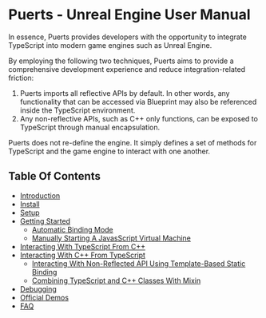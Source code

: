# Puerts - Unreal Engine User Manual

In essence, Puerts provides developers with the opportunity to integrate TypeScript into modern game engines such as Unreal Engine.

By employing the following two techniques, Puerts aims to provide a comprehensive development experience and reduce integration-related friction:

1. Puerts imports all reflective APIs by default. In other words, any functionality that can be accessed via Blueprint may also be referenced inside the TypeScript environment.
2. Any non-reflective APIs, such as C++ only functions, can be exposed to TypeScript through manual encapsulation.

Puerts does not re-define the engine. It simply defines a set of methods for TypeScript and the game engine to interact with one another.

## Table Of Contents
- [Introduction](#introduction)
- [Install](./install.md)
- [Setup](./dev_environment.md)
- [Getting Started](./getting_started.md)
    - [Automatic Binding Mode](./automatic_binding_mode.md)
    - [Manually Starting A JavasScript Virtual Machine](./start_a_virtual_machine.md)
- [Interacting With TypeScript From C++](./cpp_interacts_typescript.md)
- [Interacting With C++ From TypeScript](./typescript_interacts_cpp.md)
    - [Interacting With Non-Reflected API Using Template-Based Static Binding](./template_binding.md)
    - [Combining TypeScript and C++ Classes With Mixin](./mixin.md)
- [Debugging](./vscode_debug.md)
- [Official Demos](./demos.md)
- [FAQ](./faq.md)